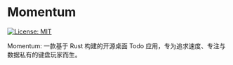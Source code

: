 # Momentum

[![License: MIT](https://img.shields.io/badge/License-MIT-yellow.svg)](https://opensource.org/licenses/MIT)

Momentum: 一款基于 Rust 构建的开源桌面 Todo 应用，专为追求速度、专注与数据私有的键盘玩家而生。